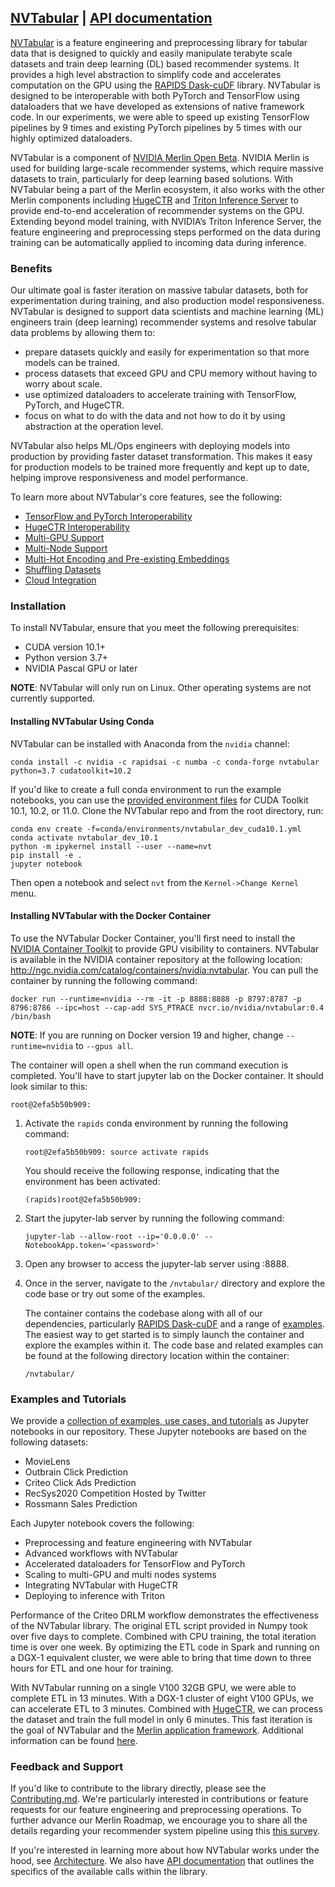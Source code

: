 ## [NVTabular](https://github.com/NVIDIA/NVTabular) | [API documentation](https://nvidia.github.io/NVTabular/main/index.html)

[NVTabular](https://github.com/NVIDIA/NVTabular) is a feature engineering and preprocessing library for tabular data that is designed to quickly and easily manipulate terabyte scale datasets and train deep learning (DL) based recommender systems. It provides a high level abstraction to simplify code and accelerates computation on the GPU using the [RAPIDS Dask-cuDF](https://github.com/rapidsai/cudf/tree/main/python/dask_cudf) library. NVTabular is designed to be interoperable with both PyTorch and TensorFlow using dataloaders that we have developed as extensions of native framework code. In our experiments, we were able to speed up existing TensorFlow pipelines by 9 times and existing PyTorch pipelines by 5 times with our highly optimized dataloaders.

NVTabular is a component of [NVIDIA Merlin Open Beta](https://developer.nvidia.com/nvidia-merlin). NVIDIA Merlin is used for building large-scale recommender systems, which require massive datasets to train, particularly for deep learning based solutions. With NVTabular being a part of the Merlin ecosystem, it also works with the other Merlin components including [HugeCTR](https://github.com/NVIDIA/HugeCTR) and [Triton Inference Server](https://github.com/NVIDIA/tensorrt-inference-server) to provide end-to-end acceleration of recommender systems on the GPU. Extending beyond model training, with NVIDIA’s Triton Inference Server, the feature engineering and preprocessing steps performed on the data during training can be automatically applied to incoming data during inference.

### Benefits 

Our ultimate goal is faster iteration on massive tabular datasets, both for experimentation during training, and also production model responsiveness. NVTabular is designed to support data scientists and machine learning (ML) engineers train (deep learning) recommender systems and resolve tabular data problems by allowing them to:

* prepare datasets quickly and easily for experimentation so that more models can be trained.
* process datasets that exceed GPU and CPU memory without having to worry about scale.
* use optimized dataloaders to accelerate training with TensorFlow, PyTorch, and HugeCTR.
* focus on what to do with the data and not how to do it by using abstraction at the operation level.

NVTabular also helps ML/Ops engineers with deploying models into production by providing faster dataset transformation. This makes it easy for production models to be trained more frequently and kept up to date, helping improve responsiveness and model performance.

To learn more about NVTabular's core features, see the following:
* [TensorFlow and PyTorch Interoperability](docs/source/core_features.md#tensorflow-and-pytorch-interoperability)
* [HugeCTR Interoperability](docs/source/core_features.md#hugectr-interoperability)
* [Multi-GPU Support](docs/source/core_features.md#multi-gpu-support)
* [Multi-Node Support](docs/source/core_features.md#multi-node-support)
* [Multi-Hot Encoding and Pre-existing Embeddings](docs/source/core_features.md#multi-hot-encoding-and-pre-existing-embeddings)
* [Shuffling Datasets](docs/source/core_features.md#shuffling-datasets)
* [Cloud Integration](docs/source/core_features.md#cloud-integration)

### Installation

To install NVTabular, ensure that you meet the following prerequisites:
* CUDA version 10.1+
* Python version 3.7+
* NVIDIA Pascal GPU or later

**NOTE**: NVTabular will only run on Linux. Other operating systems are not currently supported.

#### Installing NVTabular Using Conda

NVTabular can be installed with Anaconda from the ```nvidia``` channel:

```
conda install -c nvidia -c rapidsai -c numba -c conda-forge nvtabular python=3.7 cudatoolkit=10.2
```

If you'd like to create a full conda environment to run the example notebooks, you can use the [provided environment files](https://github.com/NVIDIA/NVTabular/tree/main/conda/environments) for CUDA Toolkit 10.1, 10.2, or 11.0. Clone the NVTabular repo and from the root directory, run:

```
conda env create -f=conda/environments/nvtabular_dev_cuda10.1.yml
conda activate nvtabular_dev_10.1
python -m ipykernel install --user --name=nvt
pip install -e .
jupyter notebook
```
Then open a notebook and select `nvt` from the `Kernel->Change Kernel` menu.

#### Installing NVTabular with the Docker Container

To use the NVTabular Docker Container, you'll first need to install the [NVIDIA Container Toolkit](https://github.com/NVIDIA/nvidia-docker) to provide GPU visibility to containers. NVTabular is available in the NVIDIA container repository at the following location: http://ngc.nvidia.com/catalog/containers/nvidia:nvtabular. You can pull the container by running the following command:

```
docker run --runtime=nvidia --rm -it -p 8888:8888 -p 8797:8787 -p 8796:8786 --ipc=host --cap-add SYS_PTRACE nvcr.io/nvidia/nvtabular:0.4 /bin/bash
```

**NOTE**: If you are running on Docker version 19 and higher, change ```--runtime=nvidia``` to ```--gpus all```.

The container will open a shell when the run command execution is completed. You'll have to start jupyter lab on the Docker container. It should look similar to this:
```
root@2efa5b50b909:
```

1. Activate the ```rapids``` conda environment by running the following command:
   ```
   root@2efa5b50b909: source activate rapids
   ```

   You should receive the following response, indicating that the environment has been activated:
   ```
   (rapids)root@2efa5b50b909:
   ```

2. Start the jupyter-lab server by running the following command:
   ```
   jupyter-lab --allow-root --ip='0.0.0.0' --NotebookApp.token='<password>'
   ```

3. Open any browser to access the jupyter-lab server using <MachineIP>:8888.

4. Once in the server, navigate to the ```/nvtabular/``` directory and explore the code base or try out some of the examples.

   The container contains the codebase along with all of our dependencies, particularly [RAPIDS Dask-cuDF](https://github.com/rapidsai/cudf/tree/main/python/dask_cudf) and a range of [examples](./examples). The easiest way to get started is to simply launch the container and explore the examples within it. The code base and related examples can be found at the following directory location within the container:
   ```
   /nvtabular/
   ```

### Examples and Tutorials

We provide a [collection of examples, use cases, and tutorials](https://github.com/NVIDIA/NVTabular/tree/main/examples) as Jupyter notebooks in our repository. These Jupyter notebooks are based on the following datasets:

- MovieLens
- Outbrain Click Prediction
- Criteo Click Ads Prediction
- RecSys2020 Competition Hosted by Twitter
- Rossmann Sales Prediction

Each Jupyter notebook covers the following:

- Preprocessing and feature engineering with NVTabular
- Advanced workflows with NVTabular
- Accelerated dataloaders for TensorFlow and PyTorch
- Scaling to multi-GPU and multi nodes systems
- Integrating NVTabular with HugeCTR
- Deploying to inference with Triton

Performance of the Criteo DRLM workflow demonstrates the effectiveness of the NVTabular library. The original ETL script provided in Numpy took over five days to complete. Combined with CPU training, the total iteration time is over one week. By optimizing the ETL code in Spark and running on a DGX-1 equivalent cluster, we were able to bring that time down to three hours for ETL and one hour for training.

With NVTabular running on a single V100 32GB GPU, we were able to complete ETL in 13 minutes. With a DGX-1 cluster of eight V100 GPUs, we can accelerate ETL to 3 minutes. Combined with [HugeCTR](http://www.github.com/NVIDIA/HugeCTR/), we can process the dataset and train the full model in only 6 minutes. This fast iteration is the goal of NVTabular and the [Merlin application framework](https://developer.nvidia.com/nvidia-merlin). Additional information can be found [here](https://github.com/NVIDIA/NVTabular/tree/main/examples).   
    
### Feedback and Support

If you'd like to contribute to the library directly, please see the [Contributing.md](./CONTRIBUTING.md). We're particularly interested in contributions or feature requests for our feature engineering and preprocessing operations. To further advance our Merlin Roadmap, we encourage you to share all the details regarding your recommender system pipeline using this [this survey](https://developer.nvidia.com/merlin-devzone-survey).

If you're interested in learning more about how NVTabular works under the hood, see [Architecture](/docs/source/resources/architecture.md). We also have [API documentation](https://nvidia.github.io/NVTabular/main/resources/api/index.html) that outlines the specifics of the available calls within the library.

